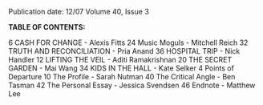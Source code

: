 Publication date: 12/07
Volume 40, Issue 3

**TABLE OF CONTENTS:**

6 CASH FOR CHANGE - Alexis Fitts
24 Music Moguls - Mitchell Reich
32 TRUTH AND RECONCILIATION - Pria Anand
36 HOSPITAL TRIP - Nick Handler
12 LIFTING THE VEIL - Aditi Ramakrishnan
20 THE SECRET GARDEN - Mai Wang
34 KIDS IN THE HALL - Kate Selker
4 Points of Departure
10 The Profile - Sarah Nutman
40 The Critical Angle - Ben Tasman
42 The Personal Essay - Jessica Svendsen
46 Endnote - Matthew Lee

